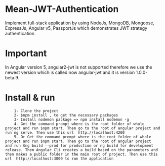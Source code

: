 # Mean-JWT-Authentication
Implement full-stack application by using NodeJs, MongoDB, Mongoose, ExpressJs, Angular v5, PassportJs which demonstrates JWT strategy authentication.

# Important
In Angular version 5, angular2-jwt is not supported therefore we use the newest version which is called now angular-jwt and it is version 1.0.0-beta.9.

# Install & run
        1- Clone the project
        2- $npm install , to get the necessary packages
        3- Install nodemon package => npm install nodemon -g
        4- Get the command prompt where is the root folder of whole project and run $npm start. Then go to the root of angular project and         run ng serve. Then use this url  http://localhost:4200
        5- Or Get the command prompt where is the root folder of whole project and run $npm start. Then go to the root of angular project           and run $ng build --prod for production or ng build for development release. Then Angular Cli creates a build based on the parameters and then makes a public folder in the main root of project. Then use this url  http://localhost:3000 to run the application
        
               
